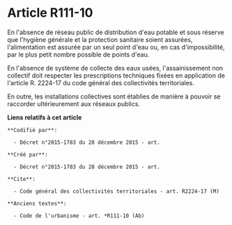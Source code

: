 # Article R111-10

En l'absence de réseau public de distribution d'eau potable et sous réserve que l'hygiène générale et la protection sanitaire
soient assurées, l'alimentation est assurée par un seul point d'eau ou, en cas d'impossibilité, par le plus petit nombre
possible de points d'eau.

En l'absence de système de collecte des eaux usées, l'assainissement non collectif doit respecter les prescriptions
techniques fixées en application de l'article R. 2224-17 du code général des collectivités territoriales.

En outre, les installations collectives sont établies de manière à pouvoir se raccorder ultérieurement aux réseaux publics.

**Liens relatifs à cet article**

	**Codifié par**:

	  - Décret n°2015-1783 du 28 décembre 2015 - art.

	**Créé par**:

	  - Décret n°2015-1783 du 28 décembre 2015 - art.

	**Cite**:

	  - Code général des collectivités territoriales - art. R2224-17 (M)

	**Anciens textes**:

	  - Code de l'urbanisme - art. *R111-10 (Ab)
